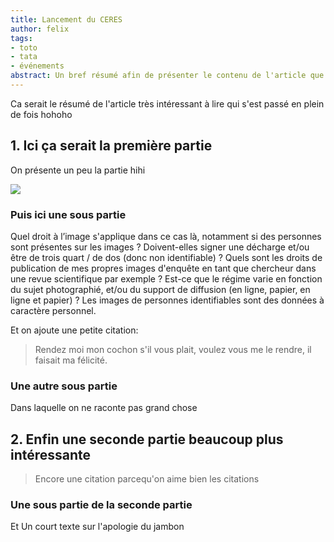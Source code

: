 ```yaml
---
title: Lancement du CERES
author: felix
tags:
- toto
- tata
- événements
abstract: Un bref résumé afin de présenter le contenu de l'article que l'on va lire, ce qui peut être intéressant ou non en fonction de ce qu'on va écrire dedans en fait
---
```


Ca serait le résumé de l'article très intéressant à lire qui s'est passé en plein de fois hohoho

## 1. Ici ça serait la première partie

On présente un peu la partie hihi

![](5.png)

### Puis ici une sous partie
Quel droit à l’image s'applique dans ce cas là, notamment si des personnes sont présentes sur les images ? Doivent-elles signer une décharge et/ou être de trois quart / de dos (donc non identifiable) ?
Quels sont les droits de publication de mes propres images d'enquête en tant que chercheur dans une revue scientifique par exemple ? Est-ce que le régime varie en fonction du sujet photographié, et/ou du support de diffusion (en ligne, papier, en ligne et papier) ? Les images de personnes identifiables sont des données à caractère personnel.

Et on ajoute une petite citation:
> Rendez moi mon cochon s'il vous plait, voulez vous me le rendre, il faisait ma félicité. 

### Une autre sous partie

Dans laquelle on ne raconte pas grand chose

## 2. Enfin une seconde partie beaucoup plus intéressante

> Encore une citation parcequ'on aime bien les citations

### Une sous partie de la seconde partie

Et Un court texte sur l'apologie du jambon 
